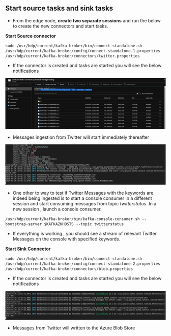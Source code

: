 ## Start source tasks and sink tasks 

- From the edge node, **create two separate sessions** and  run the below to create the new connectors and start tasks.  

**Start Source connector** 
```
sudo /usr/hdp/current/kafka-broker/bin/connect-standalone.sh /usr/hdp/current/kafka-broker/config/connect-standalone-1.properties /usr/hdp/current/kafka-broker/connectors/twitter.properties
```
- If the connector is created and tasks are started you will see the below notifications

![HDInsight Kafka Connect](https://github.com/arnabganguly/Kafkaconnect/blob/master/images/pic20.png)


- Messages ingestion from Twitter will start immediately thereafter 

![HDInsight Kafka Connect](https://github.com/arnabganguly/Kafkaconnect/blob/master/images/pic21.png)

- One other to way to test if Twitter Messages with the keywords are indeed being ingested is to start a console consumer in a different session and start consuming messages from topic *twitterstatus* .In a new session , launch a console consumer. 

```
/usr/hdp/current/kafka-broker/bin/kafka-console-consumer.sh --bootstrap-server $KAFKAZKHOSTS --topic twitterstatus 
```
- If everything is working , you should see a stream of relevant Twitter Messages on the console with specified keywords. 


**Start Sink Connector**

```
sudo /usr/hdp/current/kafka-broker/bin/connect-standalone.sh /usr/hdp/current/kafka-broker/config/connect-standalone-2.properties /usr/hdp/current/kafka-broker/connectors/blob.properties
```

- If the connector is created and tasks are started you will see the below notifications

![HDInsight Kafka Connect](https://github.com/arnabganguly/Kafkaconnect/blob/master/images/pic22.png)

- Messages from Twitter will written to the Azure Blob Store 
<!--stackedit_data:
eyJoaXN0b3J5IjpbLTMxOTU5NTE0OCw3NjQ0MTc1MDYsLTExMz
gwMzE0MDYsNjM0MzAxODM2LDE4OTc3MzAyMDYsMTA3MjUwOTk1
MV19
-->